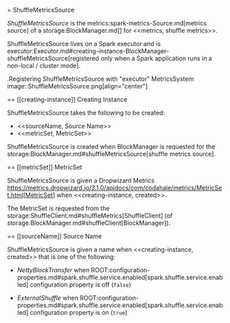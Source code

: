 = ShuffleMetricsSource

*ShuffleMetricsSource* is the metrics:spark-metrics-Source.md[metrics source] of a storage:BlockManager.md[] for <<metrics, shuffle metrics>>.

ShuffleMetricsSource lives on a Spark executor and is executor:Executor.md#creating-instance-BlockManager-shuffleMetricsSource[registered only when a Spark application runs in a non-local / cluster mode].

.Registering ShuffleMetricsSource with "executor" MetricsSystem
image::ShuffleMetricsSource.png[align="center"]

== [[creating-instance]] Creating Instance

ShuffleMetricsSource takes the following to be created:

* <<sourceName, Source Name>>
* <<metricSet, MetricSet>>

ShuffleMetricsSource is created when BlockManager is requested for the storage:BlockManager.md#shuffleMetricsSource[shuffle metrics source].

== [[metricSet]] MetricSet

ShuffleMetricsSource is given a Dropwizard Metrics https://metrics.dropwizard.io/3.1.0/apidocs/com/codahale/metrics/MetricSet.html[MetricSet] when <<creating-instance, created>>.

The MetricSet is requested from the storage:ShuffleClient.md#shuffleMetrics[ShuffleClient] (of storage:BlockManager.md#shuffleClient[BlockManager]).

== [[sourceName]] Source Name

ShuffleMetricsSource is given a name when <<creating-instance, created>> that is one of the following:

* *NettyBlockTransfer* when ROOT:configuration-properties.md#spark.shuffle.service.enabled[spark.shuffle.service.enabled] configuration property is off (`false`)

* *ExternalShuffle* when ROOT:configuration-properties.md#spark.shuffle.service.enabled[spark.shuffle.service.enabled] configuration property is on (`true`)
